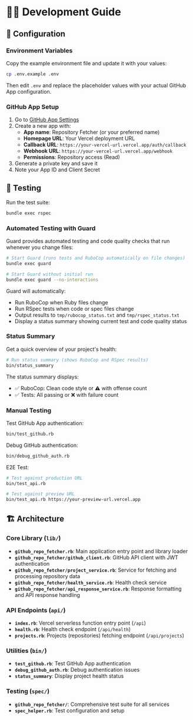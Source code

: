 # 🧙🏻 Development Guide

## 🔧 Configuration

### Environment Variables

Copy the example environment file and update it with your values:

```bash
cp .env.example .env
```

Then edit `.env` and replace the placeholder values with your actual GitHub App configuration.

### GitHub App Setup

1. Go to [GitHub App Settings](https://github.com/settings/apps/new)
2. Create a new app with:
   - **App name**: Repository Fetcher (or your preferred name)
   - **Homepage URL**: Your Vercel deployment URL
   - **Callback URL**: `https://your-vercel-url.vercel.app/auth/callback`
   - **Webhook URL**: `https://your-vercel-url.vercel.app/webhook`
   - **Permissions**: Repository access (Read)
3. Generate a private key and save it
4. Note your App ID and Client Secret

## 🧪 Testing

Run the test suite:
```bash
bundle exec rspec
```

### Automated Testing with Guard

Guard provides automated testing and code quality checks that run whenever you change files:

```bash
# Start Guard (runs tests and RuboCop automatically on file changes)
bundle exec guard

# Start Guard without initial run
bundle exec guard --no-interactions
```

Guard will automatically:
- Run RuboCop when Ruby files change
- Run RSpec tests when code or spec files change
- Output results to `tmp/rubocop_status.txt` and `tmp/rspec_status.txt`
- Display a status summary showing current test and code quality status

### Status Summary

Get a quick overview of your project's health:

```bash
# Run status summary (shows RuboCop and RSpec results)
bin/status_summary
```

The status summary displays:
- ✅ RuboCop: Clean code style or ⚠️ with offense count
- ✅ Tests: All passing or ❌ with failure count

### Manual Testing

Test GitHub App authentication:
```bash
bin/test_github.rb
```

Debug GitHub authentication:
```bash
bin/debug_github_auth.rb
```

E2E Test:
```bash
# Test against production URL
bin/test_api.rb

# Test against preview URL
bin/test_api.rb https://your-preview-url.vercel.app
```

## 🏗️ Architecture

### Core Library (`lib/`)
- **`github_repo_fetcher.rb`**: Main application entry point and library loader
- **`github_repo_fetcher/github_client.rb`**: GitHub API client with JWT authentication
- **`github_repo_fetcher/project_service.rb`**: Service for fetching and processing repository data
- **`github_repo_fetcher/health_service.rb`**: Health check service
- **`github_repo_fetcher/api_response_service.rb`**: Response formatting and API response handling

### API Endpoints (`api/`)
- **`index.rb`**: Vercel serverless function entry point (`/api`)
- **`health.rb`**: Health check endpoint (`/api/health`)
- **`projects.rb`**: Projects (repositories) fetching endpoint (`/api/projects`)

### Utilities (`bin/`)
- **`test_github.rb`**: Test GitHub App authentication
- **`debug_github_auth.rb`**: Debug authentication issues
- **`status_summary`**: Display project health status

### Testing (`spec/`)
- **`github_repo_fetcher/`**: Comprehensive test suite for all services
- **`spec_helper.rb`**: Test configuration and setup
